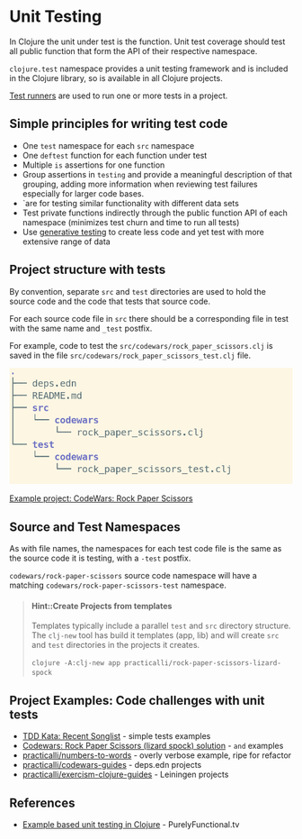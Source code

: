 # Unit Testing
In Clojure the unit under test is the function.  Unit test coverage should test all public function that form the API of their respective namespace.

`clojure.test` namespace provides a unit testing framework and is included in the Clojure library, so is available in all Clojure projects.

[Test runners](/testing/test-runners/) are used to run one or more tests in a project.


## Simple principles for writing test code
* One `test` namespace for each `src` namespace
* One `deftest` function for each function under test
* Multiple `is` assertions for one function
* Group assertions in `testing` and provide a meaningful description of that grouping, adding more information when reviewing test failures especially for larger code bases.
* `are for testing similar functionality with different data sets
* Test private functions indirectly through the public function API of each namespace (minimizes test churn and time to run all tests)
* Use [generative testing](/clojure-spec/) to create less code and yet test with more extensive range of data

## Project structure with tests
By convention, separate `src` and `test` directories are used to hold the source code and the code that tests that source code.

For each source code file in `src` there should be a corresponding file in test with the same name and `_test` postfix.

For example, code to test the `src/codewars/rock_paper_scissors.clj` is saved in the file `src/codewars/rock_paper_scissors_test.clj` file.

![Clojure project structure - src and test branches](/images/clojure-project-structure-src-test-tree.png)

[Example project: CodeWars: Rock Paper Scissors](https://github.com/practicalli/codewars-guides/tree/develop/rock-paper-scissors)

## Source and Test Namespaces
As with file names, the namespaces for each test code file is the same as the source code it is testing, with a `-test` postfix.

`codewars/rock-paper-scissors` source code namespace will have a matching `codewars/rock-paper-scissors-test` namespace.

> #### Hint::Create Projects from templates
> Templates typically include a parallel `test` and `src` directory structure.  The `clj-new` tool has build it templates (app, lib) and will create `src` and `test` directories in the projects it creates.
>
> `clojure -A:clj-new app practicalli/rock-paper-scissors-lizard-spock`

<!-- TODO: clj-new - does this add a test namespace if you add a src namesspace to an existing project? -->

## Project Examples: Code challenges with unit tests
* [TDD Kata: Recent Songlist](/simple-projects/tdd-kata/recent-songlist.md) - simple tests examples
* [Codewars: Rock Paper Scissors (lizard spock) solution](https://github.com/practicalli/codewars-guides/tree/develop/rock-paper-scissors) - `and` examples
* [practicalli/numbers-to-words](https://github.com/practicalli/numbers-to-words) - overly verbose example, ripe for refactor
* [practicalli/codewars-guides](https://github.com/practicalli/codewars-guides) - deps.edn projects
* [practicalli/exercism-clojure-guides](https://github.com/practicalli/exercism-clojure-guides) - Leiningen projects


## References
* [Example based unit testing in Clojure](https://purelyfunctional.tv/mini-guide/example-based-unit-testing-in-clojure/) - PurelyFunctional.tv
